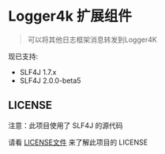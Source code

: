 # Logger4k 扩展组件

> 可以将其他日志框架消息转发到Logger4K

现已支持:

- SLF4J 1.7.x
- SLF4J 2.0.0-beta5

## LICENSE

注意：此项目使用了 SLF4J 的源代码

请看 [LICENSE文件](./LICENSE) 来了解此项目的 LICENSE
